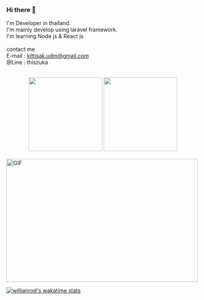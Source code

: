 ### Hi there 👋

I'm Developer in thailand. <br>
I'm mainly develop using laravel framework.<br>
I'm learning Node js & React js
<br><br>
contact me<br>
E-mail : kittisak.udm@gmail.com
<br>
@Line : thiszuka
<br><br>

<div style="text-align: center;">
  <row>  
      <col>
      <img style="height: 12rem;" src="https://github-readme-stats.vercel.app/api?username=ThisIsZuka&show_icons=true&theme=radical">
      </col>
     <col>
       <img style="height: 12rem;" src="https://github-readme-stats.vercel.app/api/top-langs/?username=ThisIsZuka&layout=compact">
      </col>
  </row>
</div>

<br>

<img align="middle" alt="GIF" src="https://github.com/abhisheknaiidu/abhisheknaiidu/blob/master/code.gif?raw=true" width="500" height="320" />

[![willianrod's wakatime stats](https://github-readme-stats.vercel.app/api/wakatime?username=ThisIsZuka)](https://github.com/anuraghazra/github-readme-stats)


<!-- [![willianrod's wakatime stats](https://github-readme-stats.vercel.app/api/wakatime?username=ThisIsZuka&layout=compact)] -->




<!--
**ThisIsZuka/ThisIsZuka** is a ✨ _special_ ✨ repository because its `README.md` (this file) appears on your GitHub profile.



Here are some ideas to get you started:

- 🔭 I’m currently working on ...
- 🌱 I’m currently learning ...
- 👯 I’m looking to collaborate on ...
- 🤔 I’m looking for help with ...
- 💬 Ask me about ...
- 📫 How to reach me: ...
- 😄 Pronouns: ...
- ⚡ Fun fact: ...
-->
